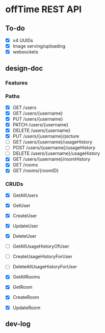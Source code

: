 # offTime REST API

## To-do

- [x] v4 UUIDs
- [x] Image serving/uploading
- [x] websockets

## design-doc

### Features

### Paths

- [x] GET       /users
- [x] GET       /users/{username}
- [x] PUT       /users/{username}
- [x] PATCH     /users/{username}
- [x] DELETE    /users/{username}
- [x] PUT       /users/{username}/picture
- [ ] GET       /users/{username}/usageHistory 
- [ ] POST      /users/{username}/usageHistory 
- [ ] DELETE    /users/{username}/usageHistory 
- [x] GET    /users/{username}/roomHistory 
- [x] GET       /rooms
- [x] GET       /rooms/{roomID}

### CRUDs

- [x] GetAllUsers
- [x] GetUser
- [x] CreateUser
- [x] UpdateUser
- [x] DeleteUser

- [ ] GetAllUsageHistoryOfUser
- [ ] CreateUsageHistoryForUser
- [ ] DeleteAllUsageHistoryForUser

- [x] GetAllRooms
- [x] GetRoom
- [x] CreateRoom
- [x] UpdateRoom

## dev-log